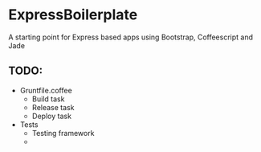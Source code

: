 ExpressBoilerplate
==================

A starting point for Express based apps using Bootstrap, Coffeescript and Jade


## TODO:
* Gruntfile.coffee
    * Build task 
    * Release task
    * Deploy task
* Tests
    * Testing framework
    *
